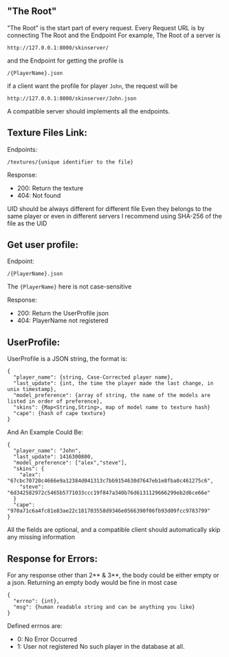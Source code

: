 ## "The Root"
"The Root" is the start part of every request.
Every Request URL is by connecting The Root and the Endpoint
For example, The Root of a server is

    http://127.0.0.1:8000/skinserver/

and the Endpoint for getting the profile is

    /{PlayerName}.json

if a client want the profile for player `John`, the request will be

    http://127.0.0.1:8000/skinserver/John.json

A compatible server should implements all the endpoints.

## Texture Files Link:
Endpoints:

    /textures/{unique identifier to the file}

Response:

- 200: Return the texture
- 404: Not found

UID should be always different for different file
Even they belongs to the same player or even in different servers
I recommend using SHA-256 of the file as the UID

## Get user profile:
Endpoint:

    /{PlayerName}.json

The `{PlayerName}` here is not case-sensitive

Response:

- 200: Return the UserProfile json
- 404: PlayerName not registered

## UserProfile:
UserProfile is a JSON string, the format is:

    {
      "player_name": {string, Case-Corrected player name},
      "last_update": {int, the time the player made the last change, in unix timestamp},
      "model_preference": {array of string, the name of the models are listed in order of preference},
      "skins": {Map<String,String>, map of model name to texture hash}
      "cape": {hash of cape texture}
    }

And An Example Could Be:

    {
      "player_name": "John",
      "last_update": 1416300800,
      "model_preference": ["alex","steve"],
      "skins": {
        "alex": "67cbc70720c4666e9a12384d041313c7bb9154630d7647eb1e8fba0c461275c6",
        "steve": "6d342582972c5465b5771033ccc19f847a340b76d6131129666299eb2d6ce66e"
      }
      "cape": "970a71c6a4fc81e83ae22c181703558d9346e0566390f06fb93d09fcc9783799"
    }

All the fields are optional, and a compatible client should automatically skip
any missing information

## Response for Errors:
For any response other than 2** & 3**,
the body could be either empty or a json.
Returning an empty body would be fine in most case

    {
      "errno": {int},
      "msg": {human readable string and can be anything you like}
    }

Defined errnos are:
- 0: No Error Occurred
- 1: User not registered
     No such player in the database at all.
